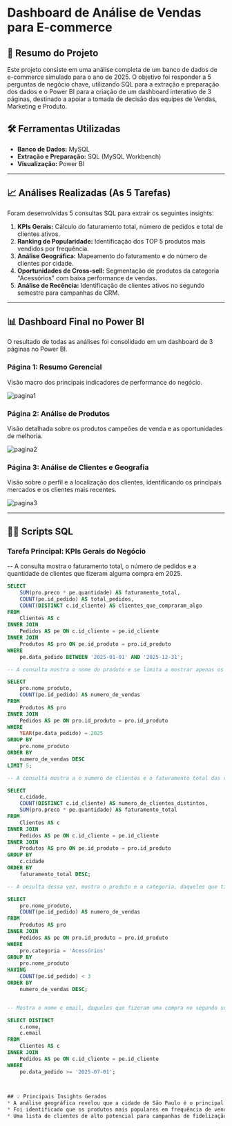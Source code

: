 # Dashboard de Análise de Vendas para E-commerce

## 📄 Resumo do Projeto
Este projeto consiste em uma análise completa de um banco de dados de e-commerce simulado para o ano de 2025. O objetivo foi responder a 5 perguntas de negócio chave, utilizando SQL para a extração e preparação dos dados e o Power BI para a criação de um dashboard interativo de 3 páginas, destinado a apoiar a tomada de decisão das equipes de Vendas, Marketing e Produto.

## 🛠️ Ferramentas Utilizadas
* **Banco de Dados:** MySQL
* **Extração e Preparação:** SQL (MySQL Workbench)
* **Visualização:** Power BI

---

## 📈 Análises Realizadas (As 5 Tarefas)
Foram desenvolvidas 5 consultas SQL para extrair os seguintes insights:

1.  **KPIs Gerais:** Cálculo do faturamento total, número de pedidos e total de clientes ativos.
2.  **Ranking de Popularidade:** Identificação dos TOP 5 produtos mais vendidos por frequência.
3.  **Análise Geográfica:** Mapeamento do faturamento e do número de clientes por cidade.
4.  **Oportunidades de Cross-sell:** Segmentação de produtos da categoria "Acessórios" com baixa performance de vendas.
5.  **Análise de Recência:** Identificação de clientes ativos no segundo semestre para campanhas de CRM.

---

## 📊 Dashboard Final no Power BI
O resultado de todas as análises foi consolidado em um dashboard de 3 páginas no Power BI.

### Página 1: Resumo Gerencial
Visão macro dos principais indicadores de performance do negócio.


![pagina1](https://github.com/user-attachments/assets/f5b878f6-57a1-4b11-aa64-9b800f9ac185)



### Página 2: Análise de Produtos
Visão detalhada sobre os produtos campeões de venda e as oportunidades de melhoria.


![pagina2](https://github.com/user-attachments/assets/7bd5f080-af2a-489b-a0a3-8d1f699aeaf2)



### Página 3: Análise de Clientes e Geografia
Visão sobre o perfil e a localização dos clientes, identificando os principais mercados e os clientes mais recentes.



![pagina3](https://github.com/user-attachments/assets/789645ff-c802-4d66-b5f4-2c5738415fe3)


---

## 👨‍💻 Scripts SQL

### Tarefa Principal: KPIs Gerais do Negócio
-- A consulta mostra o faturamento total, o número de pedidos e a quantidade de clientes que fizeram alguma compra em 2025.
```sql
SELECT
    SUM(pro.preco * pe.quantidade) AS faturamento_total,
    COUNT(pe.id_pedido) AS total_pedidos,
    COUNT(DISTINCT c.id_cliente) AS clientes_que_compraram_algo
FROM
    Clientes AS c
INNER JOIN
    Pedidos AS pe ON c.id_cliente = pe.id_cliente
INNER JOIN
    Produtos AS pro ON pe.id_produto = pro.id_produto
WHERE
    pe.data_pedido BETWEEN '2025-01-01' AND '2025-12-31';

-- A consulta mostra o nome do produto e se limita a mostrar apenas os 5 primeiros--

SELECT
    pro.nome_produto,
    COUNT(pe.id_pedido) AS numero_de_vendas
FROM
    Produtos AS pro
INNER JOIN
    Pedidos AS pe ON pro.id_produto = pro.id_produto
WHERE
    YEAR(pe.data_pedido) = 2025
GROUP BY
    pro.nome_produto
ORDER BY
    numero_de_vendas DESC
LIMIT 5;

-- A consulta mostra a o numero de clientes e o faturamento total das vendas, agrupando nas cidades ao quais os clientes pertencem--

SELECT
    c.cidade,
    COUNT(DISTINCT c.id_cliente) AS numero_de_clientes_distintos,
    SUM(pro.preco * pe.quantidade) AS faturamento_total
FROM
    Clientes AS c
INNER JOIN
    Pedidos AS pe ON c.id_cliente = pe.id_cliente
INNER JOIN
    Produtos AS pro ON pe.id_produto = pro.id_produto
GROUP BY
    c.cidade
ORDER BY
    faturamento_total DESC;

-- A onsulta dessa vez, mostra o produto e a categoria, daqueles que tiveram uma baixa expressao em suas vendas, no caso abaixo de 3 --

SELECT
    pro.nome_produto,
    COUNT(pe.id_pedido) AS numero_de_vendas
FROM
    Produtos AS pro
INNER JOIN
    Pedidos AS pe ON pro.id_produto = pro.id_produto
WHERE
    pro.categoria = 'Acessórios'
GROUP BY
    pro.nome_produto
HAVING
    COUNT(pe.id_pedido) < 3
ORDER BY
    numero_de_vendas DESC;


-- Mostra o nome e email, daqueles que fizeram uma compra no segundo semestre em diante--

SELECT DISTINCT
    c.nome,
    c.email
FROM
    Clientes AS c
INNER JOIN
    Pedidos AS pe ON c.id_cliente = pe.id_cliente
WHERE
    pe.data_pedido >= '2025-07-01';
     


## 💡 Principais Insights Gerados
* A análise geográfica revelou que a cidade de São Paulo é o principal mercado, concentrando a maior parte do faturamento e dos clientes.
* Foi identificado que os produtos mais populares em frequência de vendas (ex: 'Teclado Mecânico') não são necessariamente os de maior faturamento ('Notebook Gamer'), sugerindo estratégias diferentes para cada um.
* Uma lista de clientes de alto potencial para campanhas de fidelização e reativação foi gerada com base em critérios de frequência e recência de compra.
